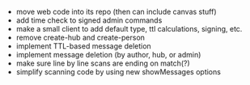 - move web code into its repo (then can include canvas stuff)
- add time check to signed admin commands
- make a small client to add default type, ttl calculations, signing, etc.
- remove create-hub and create-person
- implement TTL-based message deletion
- implement message deletion (by author, hub, or admin)
- make sure line by line scans are ending on match(?)
- simplify scanning code by using new showMessages options